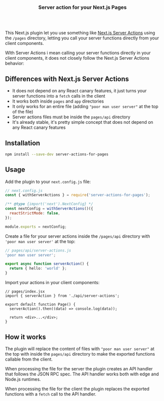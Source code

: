<div align='center'>
    <br/>
    <br/>
    <br/>
    <h3>Server action for your Next.js Pages</h3>
    <br/>
    <br/>
</div>

This Next.js plugin let you use something like [Next.js Server Actions](https://nextjs.org/docs/app/building-your-application/data-fetching/server-actions) using the `/pages` directory, letting you call your server functions directly from your client components.

WIth Server Actions i mean calling your server functions directly in your client components, it does not closely follow the Next.js Server Actions behavior:

## Differences with Next.js Server Actions

- It does not depend on any React canary features, it just turns your server functions into a `fetch` calls in the client
- It works both inside `pages` and `app` directories
- It only works for an entire file (adding `"poor man user server"` at the top of the file)
- Server actions files must be inside the `pages/api` directory
- It's already stable, it's pretty simple concept that does not depend on any React canary features

## Installation

```bash
npm install --save-dev server-actions-for-pages
```

## Usage

Add the plugin to your `next.config.js` file:

```js
// next.config.js
const { withServerActions } = require('server-actions-for-pages');

/** @type {import('next').NextConfig} */
const nextConfig = withServerActions()({
  reactStrictMode: false,
});

module.exports = nextConfig;
```

Create a file for your server actions inside the `/pages/api` directory with `'poor man user server'` at the top:

```ts
// pages/api/server-actions.js
'poor man user server';

export async function serverAction() {
  return { hello: 'world' };
}
```

Import your actions in your client components:

```tsx
// pages/index.jsx
import { serverAction } from './api/server-actions';

export default function Page() {
  serverAction().then((data) => console.log(data));

  return <div>...</div>;
}
```

## How it works

The plugin will replace the content of files with `"poor man user server"` at the top with inside the `pages/api` directory to make the exported functions callable from the client.

When processing the file for the server the plugin creates an API handler that follows the JSON RPC spec. The API handler works both with edge and Node.js runtimes.

When processing the file for the client the plugin replaces the exported functions with a `fetch` call to the API handler.
